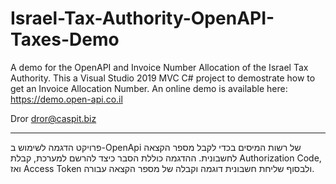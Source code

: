 # Israel-Tax-Authority-OpenAPI-Taxes-Demo
A demo for the OpenAPI and Invoice Number Allocation of the Israel Tax Authority.
This a Visual Studio 2019 MVC C# project to demostrate how to get an Invoice Allocation Number.
An online demo is available here: https://demo.open-api.co.il

Dror dror@caspit.biz
***********************
פרויקט הדגמה לשימוש ב-OpenApi של רשות המיסים בכדי לקבל מספר הקצאה לחשבונית.
ההדגמה כוללת הסבר כיצד להרשם למערכת, קבלת Authorization Code, ואז Access Token ולבסוף שליחת חשבונית דוגמה וקבלה של מספר הקצאה עבורה.
